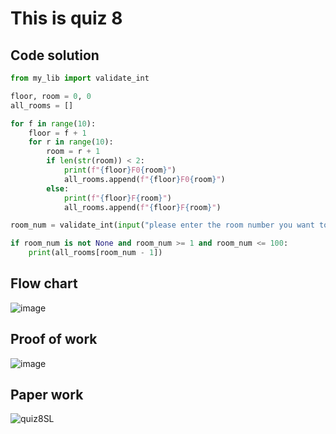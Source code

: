 # This is quiz 8

## Code solution
```.py
from my_lib import validate_int

floor, room = 0, 0
all_rooms = []

for f in range(10):
    floor = f + 1
    for r in range(10):
        room = r + 1
        if len(str(room)) < 2:
            print(f"{floor}F0{room}")
            all_rooms.append(f"{floor}F0{room}")
        else:
            print(f"{floor}F{room}")
            all_rooms.append(f"{floor}F{room}")

room_num = validate_int(input("please enter the room number you want to locate: "))

if room_num is not None and room_num >= 1 and room_num <= 100:
    print(all_rooms[room_num - 1])
```

## Flow chart
![image](https://github.com/user-attachments/assets/f3deb2f3-81b9-40a5-8256-2b8d9dd768ca)

## Proof of work

![image](https://github.com/user-attachments/assets/951c9270-bdbb-4eab-93a4-bfcf007e43f6)


## Paper work

![quiz8SL](https://github.com/user-attachments/assets/0860499a-38e4-45ff-a57c-824e96cbb5c5)
